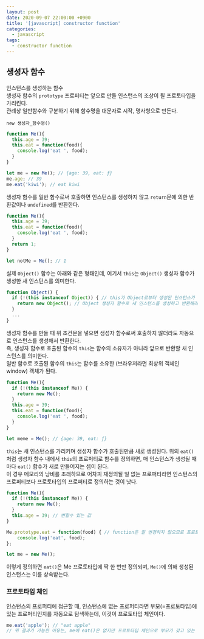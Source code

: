 ```yaml
---
layout: post
date: 2020-09-07 22:00:00 +0900
title: '[javascript] constructor function'
categories:
  - javascript
tags:
  - constructor function
---
```


## 생성자 함수

인스턴스를 생성하는 함수  
생성자 함수의 `prototype` 프로퍼티는 앞으로 만들 인스턴스의 조상이 될 프로토타입을 가리킨다.  
관례상 일반함수와 구분하기 위해 함수명을 대문자로 시작, 명사형으로 만든다.  

`new 생성자_함수명()`

```js
function Me(){
  this.age = 39;
  this.eat = function(food){
    console.log('eat ', food);
  }
}

let me = new Me(); // {age: 39, eat: ƒ}
me.age; // 39
me.eat('kiwi'); // eat kiwi
```

생성자 함수를 일반 함수로써 호출하면 인스턴스를 생성하지 않고 `return`문에 의한 반환값이나 `undefined`를 반환한다.

```js
function Me(){
  this.age = 39;
  this.eat = function(food){
    console.log('eat ', food);
  }
  return 1;
}

let notMe = Me(); // 1
```

실제 `Object()` 함수는 아래와 같은 형태인데, 여기서 `this`는 `Object()` 생성자 함수가 생성한 새 인스턴스를 의미한다.  

```js
function Object() {
  if (!(this instanceof Object)) { // this가 Object로부터 생성된 인스턴스가 아니면
    return new Object(); // Object 생성자 함수로 새 인스턴스를 생성하고 반환해라.
  }
  ...
}
```

생성자 함수를 만들 때 위 조건문을 넣으면 생성자 함수로써 호출하지 않더라도 자동으로 인스턴스를 생성해서 반환한다.  
즉, 생성자 함수로 호출된 함수의 `this`는 함수의 소유자가 아니라 앞으로 반환할 새 인스턴스를 의미한다.  
일반 함수로 호출된 함수의 `this`는 함수를 소유한 (브라우저라면 최상위 객체인 window) 객체가 된다.  

```js
function Me(){
  if (!(this instanceof Me)) {
    return new Me();
  }
  this.age = 39;
  this.eat = function(food){
    console.log('eat ', food);
  }
}

let meme = Me(); // {age: 39, eat: ƒ}
```

`this`는 새 인스턴스를 가리키며 생성자 함수가 호출된만큼 새로 생성된다. 위의 `eat()`처럼 생성자 함수 내에서 `this`의 프로퍼티로 함수를 정의하면, 매 인스턴스가 생성될 때마다 `eat()` 함수가 새로 만들어지는 셈이 된다.  
이 경우 메모리의 낭비를 초래하므로 어차피 재정의될 일 없는 프로퍼티라면 인스턴스의 프로퍼티보다 프로토타입의 프로퍼티로 정의하는 것이 낫다.

```js
function Me(){
  if (!(this instanceof Me)) {
    return new Me();
  }
  this.age = 39; // 변할수 있는 값
}

Me.prototype.eat = function(food) { // function은 잘 변경하지 않으므로 프로토타입에 넣어 메모리 낭비 방지
	console.log('eat', food);
};

let me = new Me();
```

이렇게 정의하면 `eat()`은 Me 프로토타입에 딱 한 번만 정의되며, `Me()`에 의해 생성된 인스턴스는 이를 상속받는다.

### 프로토타입 체인

인스턴스의 프로퍼티에 접근할 때, 인스턴스에 없는 프로퍼티라면 부모(=프로토타입)에 있는 프로퍼티인지를 자동으로 탐색하는데, 이것이 프로토타입 체인이다.

```js
me.eat('apple'); // "eat apple"
// 위 결과가 가능한 이유는, me에 eat()은 없지만 프로토타입 체인으로 부모가 갖고 있는 eat()을 찾아 실행했기 때문이다.
```
